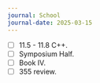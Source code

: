 ```yaml
---
journal: School
journal-date: 2025-03-15
---
```

- [ ] 11.5 - 11.8 C++. 
- [ ] Symposium Half.
- [ ] Book IV.
- [ ] 355 review. 